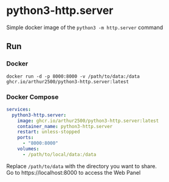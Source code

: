 # python3-http.server
Simple docker image of the `python3 -m http.server` command

## Run

### Docker
```
docker run -d -p 8000:8000 -v /path/to/data:/data ghcr.io/arthur2500/python3-http.server:latest
```

### Docker Compose
```yaml
services:
  python3-http.server:
    image: ghcr.io/arthur2500/python3-http.server:latest
    container_name: python3-http.server
    restart: unless-stopped
    ports:
      - "8000:8000"
    volumes:
      - /path/to/local/data:/data

```

Replace `/path/to/data` with the directory you want to share.\
Go to https://localhost:8000 to access the Web Panel
